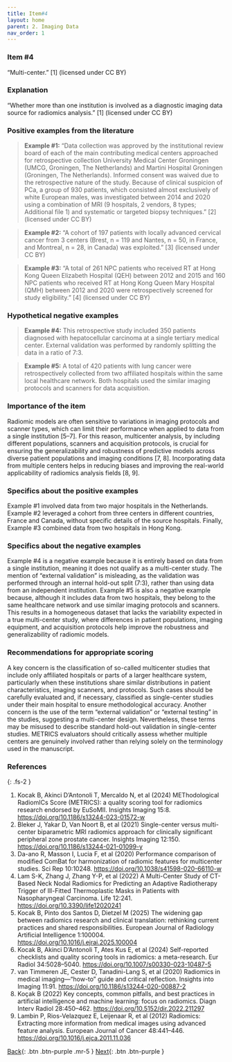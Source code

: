 ```yaml
---
title: Item#4
layout: home
parent: 2. Imaging Data
nav_order: 1
---
```

### Item #4
“Multi-center.” [1]  (licensed under CC BY)

### Explanation
“Whether more than one institution is involved as a diagnostic imaging data source for radiomics analysis.” [1]  (licensed under CC BY)

### Positive examples from the literature
> **Example #1:** “Data collection was approved by the institutional review board of each of the main contributing medical centers approached for retrospective collection University Medical Center Groningen (UMCG, Groningen, The Netherlands) and Martini Hospital Groningen (Groningen, The Netherlands). Informed consent was waived due to the retrospective nature of the study. Because of clinical suspicion of PCa, a group of 930 patients, which consisted almost exclusively of white European males, was investigated between 2014 and 2020 using a combination of MRI (9 hospitals, 2 vendors, 8 types; Additional file 1) and systematic or targeted biopsy techniques.” [2] (licensed under CC BY)

> **Example #2:** “A cohort of 197 patients with locally advanced cervical cancer from 3 centers (Brest, n = 119 and Nantes, n = 50, in France, and Montreal, n = 28, in Canada) was exploited.” [3] (licensed under CC BY)

> **Example #3:** “A total of 261 NPC patients who received RT at Hong Kong Queen Elizabeth Hospital (QEH) between 2012 and 2015 and 160 NPC patients who received RT at Hong Kong Queen Mary Hospital (QMH) between 2012 and 2020 were retrospectively screened for study eligibility.” [4] (licensed under CC BY)

### Hypothetical negative examples
> **Example #4:** This retrospective study included 350 patients diagnosed with hepatocellular carcinoma at a single tertiary medical center. External validation was performed by randomly splitting the data in a ratio of 7:3.

> **Example #5:** A total of 420 patients with lung cancer were retrospectively collected from two affiliated hospitals within the same local healthcare network. Both hospitals used the similar imaging protocols and scanners for data acquisition.

### Importance of the item
Radiomic models are often sensitive to variations in imaging protocols and scanner types, which can limit their performance when applied to data from a single institution [5–7]. For this reason, multicenter analysis, by including different populations, scanners and acquisition protocols, is crucial for ensuring the generalizability and robustness of predictive models across diverse patient populations and imaging conditions [7, 8]. Incorporating data from multiple centers helps in reducing biases and improving the real-world applicability of radiomics analysis fields [8, 9].

### Specifics about the positive examples
Example #1 involved data from two major hospitals in the Netherlands. Example #2 leveraged a cohort from three centers in different countries, France and Canada, without specific details of the source hospitals. Finally, Example #3 combined data from two hospitals in Hong Kong.

### Specifics about the negative examples
Example #4 is a negative example because it is entirely based on data from a single institution, meaning it does not qualify as a multi-center study. The mention of “external validation” is misleading, as the validation was performed through an internal hold-out split (7:3), rather than using data from an independent institution. Example #5 is also a negative example because, although it includes data from two hospitals, they belong to the same healthcare network and use similar imaging protocols and scanners. This results in a homogeneous dataset that lacks the variability expected in a true multi-center study, where differences in patient populations, imaging equipment, and acquisition protocols help improve the robustness and generalizability of radiomic models.

### Recommendations for appropriate scoring
A key concern is the classification of so-called multicenter studies that include only affiliated hospitals or parts of a larger healthcare system, particularly when these institutions share similar distributions in patient characteristics, imaging scanners, and protocols. Such cases should be carefully evaluated and, if necessary, classified as single-center studies under their main hospital to ensure methodological accuracy.
Another concern is the use of the term “external validation” or “external testing” in the studies, suggesting a multi-center design. Nevertheless, these terms may be misused to describe standard hold-out validation in single-center studies. METRICS evaluators should critically assess whether multiple centers are genuinely involved rather than relying solely on the terminology used in the manuscript.

### References

{: .fs-2 }

1. 	Kocak B, Akinci D’Antonoli T, Mercaldo N, et al (2024) METhodological RadiomICs Score (METRICS): a quality scoring tool for radiomics research endorsed by EuSoMII. Insights Imaging 15:8. https://doi.org/10.1186/s13244-023-01572-w
2. 	Bleker J, Yakar D, Van Noort B, et al (2021) Single-center versus multi-center biparametric MRI radiomics approach for clinically significant peripheral zone prostate cancer. Insights Imaging 12:150. https://doi.org/10.1186/s13244-021-01099-y
3. 	Da-ano R, Masson I, Lucia F, et al (2020) Performance comparison of modified ComBat for harmonization of radiomic features for multicenter studies. Sci Rep 10:10248. https://doi.org/10.1038/s41598-020-66110-w
4. 	Lam S-K, Zhang J, Zhang Y-P, et al (2022) A Multi-Center Study of CT-Based Neck Nodal Radiomics for Predicting an Adaptive Radiotherapy Trigger of Ill-Fitted Thermoplastic Masks in Patients with Nasopharyngeal Carcinoma. Life 12:241. https://doi.org/10.3390/life12020241
5. 	Kocak B, Pinto dos Santos D, Dietzel M (2025) The widening gap between radiomics research and clinical translation: rethinking current practices and shared responsibilities. European Journal of Radiology Artificial Intelligence 1:100004. https://doi.org/10.1016/j.ejrai.2025.100004
6. 	Kocak B, Akinci D’Antonoli T, Ates Kus E, et al (2024) Self-reported checklists and quality scoring tools in radiomics: a meta-research. Eur Radiol 34:5028–5040. https://doi.org/10.1007/s00330-023-10487-5
7. 	van Timmeren JE, Cester D, Tanadini-Lang S, et al (2020) Radiomics in medical imaging—“how-to” guide and critical reflection. Insights into Imaging 11:91. https://doi.org/10.1186/s13244-020-00887-2
8. 	Koçak B (2022) Key concepts, common pitfalls, and best practices in artificial intelligence and machine learning: focus on radiomics. Diagn Interv Radiol 28:450–462. https://doi.org/10.5152/dir.2022.211297
9. 	Lambin P, Rios-Velazquez E, Leijenaar R, et al (2012) Radiomics: Extracting more information from medical images using advanced feature analysis. European Journal of Cancer 48:441–446. https://doi.org/10.1016/j.ejca.2011.11.036

[Back](https://radiomic.github.io/METRICS-E3/){: .btn .btn-purple  .mr-5  }
[Next](https://radiomic.github.io/METRICS-E3/docs/Imaging%20Data%20(Item%204-7)/Item%205.html){: .btn .btn-purple   }